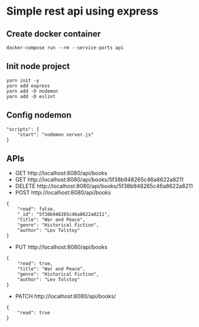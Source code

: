 # Simple rest api using express

## Create docker container 
```
docker-compose run --rm --service-ports api
```

## Init node project
```
yarn init -y
yarn add express
yarn add -D nodemon
yarn add -D eslint
```

## Config nodemon
```
"scripts": {
	"start": "nodemon server.js"
}
```

## APIs
- GET http://localhost:8080/api/books
- GET http://localhost:8080/api/books/5f38b948265c46a8622a8211
- DELETE http://localhost:8080/api/books/5f38b948265c46a8622a8211
- POST http://localhost:8080/api/books
```
{
	"read": false,
	"_id": "5f38b948265c46a8622a8211",
	"title": "War and Peace",
	"genre": "Historical Fiction",
	"author": "Lev Tolstoy"
}
```
- PUT http://localhost:8080/api/books
```
{
	"read": true,
	"title": "War and Peace",
	"genre": "Historical Fiction",
	"author": "Lev Tolstoy"
}
```
- PATCH http://localhost:8080/api/books/
```
{
	"read": true
}
```
